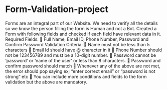 # Form-Validation-project
Forms are an integral part of our Website. We need to verify all the details so we know 
the person filling the form is Human and not a Bot. 
Created a Form with following fields and checked if each field have relevant data in it. 
Required Fields: 
 Full Name, Email ID, Phone Number, Password and Confirm Password 
Validation Criteria: 
 Name must not be less than 5 characters 
 Email Id should have @ character in it 
 Phone Number should not be 123456789 and must be a 10-digit number. 
 Password cannot be ‘password’ or ‘name of the user’ or less than 8 characters. 
 Password and confirm password should match 
 Whenever any of the above are not met, the error should pop saying ex; “enter 
correct email” or “password is not strong” etc 
 You can include more conditions and fields to the form validation but the above 
are mandatory.
